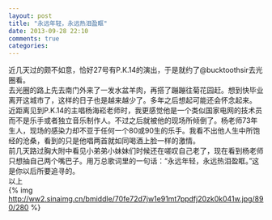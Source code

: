 ```yaml
---
layout: post
title: "永远年轻，永远热泪盈眶"
date: 2013-09-28 22:10
comments: true
categories: 
---
```

   近几天过的颇不如意，恰好27号有P.K.14的演出，于是就约了@bucktoothsir去光圈看。  
   去光圈的路上先去南门外来了一发水盆羊肉，再搭了蹦蹦往菊花园赶。想到快毕业离开这城市了，这样的日子也是越来越少了。多年之后想起可能还会怀念起来。  
   近距离见到P.K.14的主唱杨海崧老师时，我更感觉他是一个类似国家电网的技术员而不是乐手或者独立音乐制作人。不过之后就被他的现场所倾倒了。杨老师73年生人，现场的感染力却不亚于任何一个80或90生的乐手。我看不出他人生中所饱经的沧桑，看到的只是他唱两首就如同喝酒上脸一样的激情。  
   前几天路过胸大附中看见小弟弟小妹妹们时候还在嗟叹自己老了，现在看到杨老师只想抽自己两个嘴巴子。用万总歌词里的一句话：“永远年轻，永远热泪盈眶。”这是你以后所要追寻的。  
   以上  
   {% img http://ww2.sinaimg.cn/bmiddle/70fe72d7jw1e91mt7ppdfj20zk0k041w.jpg/890/280 %}
